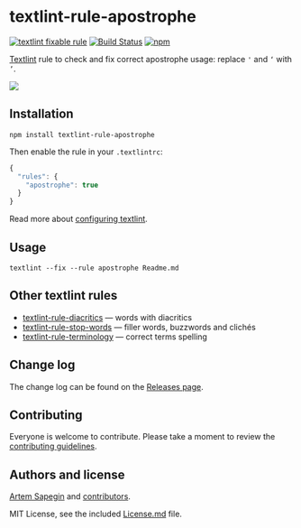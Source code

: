 # textlint-rule-apostrophe

[![textlint fixable rule](https://img.shields.io/badge/textlint-fixable-green.svg?style=social)](https://textlint.github.io/)
[![Build Status](https://travis-ci.org/sapegin/textlint-rule-apostrophe.svg)](https://travis-ci.org/sapegin/textlint-rule-apostrophe)
[![npm](https://img.shields.io/npm/v/textlint-rule-apostrophe.svg)](https://www.npmjs.com/package/textlint-rule-apostrophe)

[Textlint](https://github.com/textlint/textlint) rule to check and fix correct apostrophe usage: replace `'` and `‘` with `’`.

![](https://d3vv6lp55qjaqc.cloudfront.net/items/273Q363N452m0x0b393E/apostrophe.png)

## Installation

```shell
npm install textlint-rule-apostrophe
```

Then enable the rule in your `.textlintrc`:

```js
{
  "rules": {
    "apostrophe": true
  }
}
```

Read more about [configuring textlint](https://github.com/textlint/textlint/blob/master/docs/configuring.md).

## Usage

```shell
textlint --fix --rule apostrophe Readme.md
```

## Other textlint rules

* [textlint-rule-diacritics](https://github.com/sapegin/textlint-rule-diacritics) — words with diacritics
* [textlint-rule-stop-words](https://github.com/sapegin/textlint-rule-stop-words) — filler words, buzzwords and clichés
* [textlint-rule-terminology](https://github.com/sapegin/textlint-rule-terminology) — correct terms spelling

## Change log

The change log can be found on the [Releases page](https://github.com/sapegin/textlint-rule-apostrophe/releases).

## Contributing

Everyone is welcome to contribute. Please take a moment to review the [contributing guidelines](Contributing.md).

## Authors and license

[Artem Sapegin](http://sapegin.me) and [contributors](https://github.com/sapegin/textlint-rule-apostrophe/graphs/contributors).

MIT License, see the included [License.md](License.md) file.
